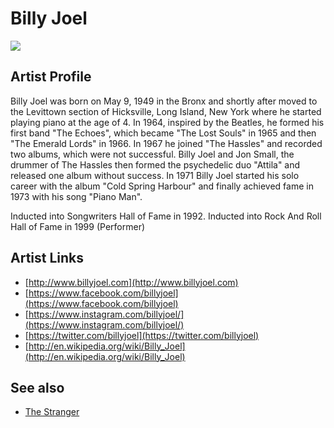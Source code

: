 # Billy Joel

![](../../asssets/artists/Billy_Joel.png)

## Artist Profile

Billy Joel was born on May 9, 1949 in the Bronx and shortly after moved to the Levittown section of Hicksville, Long Island, New York where he started playing piano at the age of 4. In 1964, inspired by the Beatles, he formed his first band "The Echoes", which became "The Lost Souls" in 1965 and then "The Emerald Lords" in 1966. In 1967 he joined "The Hassles" and recorded two albums, which were not successful. Billy Joel and Jon Small, the drummer of The Hassles then formed the psychedelic duo "Attila" and released one album without success. In 1971 Billy Joel started his solo career with the album "Cold Spring Harbour" and finally achieved fame in 1973 with his song "Piano Man".

Inducted into Songwriters Hall of Fame in 1992.
Inducted into Rock And Roll Hall of Fame in 1999 (Performer)

## Artist Links

- [http://www.billyjoel.com](http://www.billyjoel.com)
- [https://www.facebook.com/billyjoel](https://www.facebook.com/billyjoel)
- [https://www.instagram.com/billyjoel/](https://www.instagram.com/billyjoel/)
- [https://twitter.com/billyjoel](https://twitter.com/billyjoel)
- [http://en.wikipedia.org/wiki/Billy_Joel](http://en.wikipedia.org/wiki/Billy_Joel)


## See also

- [The Stranger](Billy_Joel-The_Stranger.md)
